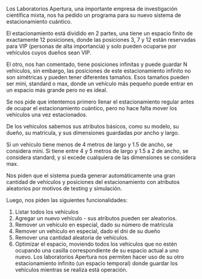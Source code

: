 Los Laboratorios Apertura, una importante empresa de investigación científica mixta, nos ha pedido un programa para su nuevo sistema de estacionamiento cuántico.

El estacionamiento está dividido en 2 partes, una tiene un espacio finito de exactamente 12 posiciones, donde las posiciones 3, 7 y 12 están reservadas para VIP (personas de alta importancia) y solo pueden ocuparse por vehículos cuyos dueños sean VIP. 

El otro, nos han comentado, tiene posiciones infinitas y puede guardar N vehiculos, sin embargo, las posiciones de este estacionamiento infinito no son simétricas y pueden tener
diferentes tamaños. Esos tamaños pueden ser mini, standard o max, donde un vehículo más pequeño puede entrar en un espacio más grande pero no es ideal.

Se nos pide que intentemos primero llenar el estacionamiento regular antes de ocupar el estacionamiento cuántico, pero no hace falta mover los vehículos una vez estacionados.

De los vehículos sabemos sus atributos básicos, como su modelo, su dueño, su matrícula, y sus dimensiones guardadas por ancho y largo.

Si un vehículo tiene menos de 4 metros de largo y 1.5 de ancho, se considera mini. Si tiene entre 4 y 5 metros de largo y 1.5 a 2 de ancho, se considera standard, y si excede cualquiera de las dimensiones se considera max.

Nos piden que el sistema pueda generar automáticamente una gran cantidad de vehículos y posiciones del estacionamiento con atributos aleatorios por motivos de testing y simulación.

Luego, nos piden las siguientes funcionalidades:
1) Listar todos los vehículos
2) Agregar un nuevo vehículo - sus atributos pueden ser aleatorios.
3) Remover un vehículo en especial, dado su número de matrícula
4) Remover un vehículo en especial, dado el dni de su dueño
5) Remover una cantidad aleatoria de vehículos.
6) Optimizar el espacio, moviendo todos los vehículos que no estén ocupando una casilla correspondiente de su espacio actual a uno nuevo. Los laboratorios Apertura nos permiten hacer uso de su otro estacionamiento infinito (un espacio temporal) donde guardar los vehículos mientras se realiza está operación.
